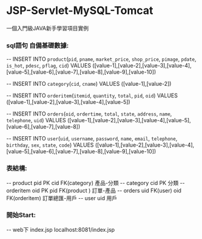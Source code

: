 # JSP-Servlet-MySQL-Tomcat

一個入門級JAVA新手學習項目實例   

### sql語句 自備基礎數據:
  -- INSERT INTO `product`(`pid`, `pname`, `market_price`, `shop_price`, `pimage`, `pdate`, `is_hot`, `pdesc`, `pflag`, `cid`) VALUES ([value-1],[value-2],[value-3],[value-4],[value-5],[value-6],[value-7],[value-8],[value-9],[value-10])

-- INSERT INTO `category`(`cid`, `cname`) VALUES ([value-1],[value-2])

-- INSERT INTO `orderitem`(`itemid`, `quantity`, `total`, `pid`, `oid`) VALUES ([value-1],[value-2],[value-3],[value-4],[value-5])  

-- INSERT INTO `orders`(`oid`, `ordertime`, `total`, `state`, `address`, `name`, `telephone`, `uid`) VALUES ([value-1],[value-2],[value-3],[value-4],[value-5],[value-6],[value-7],[value-8])

-- INSERT INTO `user`(`uid`, `username`, `password`, `name`, `email`, `telephone`, `birthday`, `sex`, `state`, `code`) VALUES ([value-1],[value-2],[value-3],[value-4],[value-5],[value-6],[value-7],[value-8],[value-9],[value-10])

### 表結構:  

-- product pid PK  cid FK(category)   產品-分類
-- category cid PK   分類
-- orderitem  oid PK  pid FK(product )   訂單-產品
-- orders   uid FK(user)  oid FK(orderitem)    訂單總匯-用戶
-- user uid  用戶

### 開始Start: 
-- web下   index.jsp   localhost:8081/index.jsp
